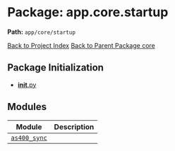 # Package: app.core.startup

**Path:** `app/core/startup`

[Back to Project Index](../../../../index.md)
[Back to Parent Package core](../index.md)

## Package Initialization
- [__init__.py](init.md)

## Modules

| Module | Description |
| --- | --- |
| [`as400_sync`](as400_sync.md) |  |
